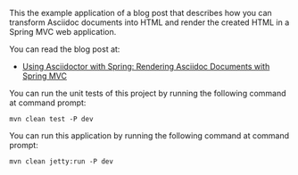 This the example application of a blog post that describes how you can transform Asciidoc documents into HTML
and render the created HTML in a Spring MVC web application.

You can read the blog post at:

* [Using Asciidoctor with Spring: Rendering Asciidoc Documents with Spring MVC](http://www.petrikainulainen.net/programming/asciidoctor/using-asciidoctor-with-spring-rendering-asciidoc-documents-with-spring-mvc/)

You can run the unit tests of this project by running the following command at command prompt:

    mvn clean test -P dev

You can run this application by running the following command at command prompt:

    mvn clean jetty:run -P dev